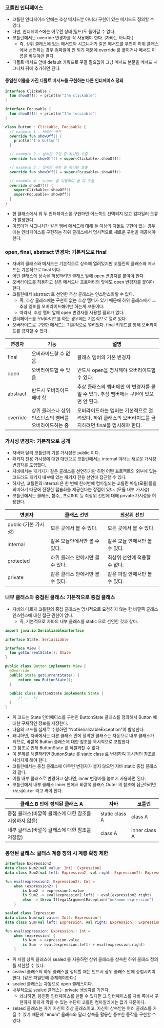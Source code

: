 ### 코틀린 인터페이스
* 코틀린 인터페이스 안에는 추상 메서드뿐 아니라 구현이 있는 메서드도 정의할 수 있다.
* 다만, 인터페이스에는 아무런 상태(필드)도 들어갈 수 없다.
* 코틀린에서는 override 변경자를 꼭 사용해야 한다. (자바는 아니다.) 
  * 즉, 상위 클래스에 있는 메서드와 시그니처가 같은 메서드를 우연히 하위 클래스에서 선언하는 경우 컴파일이 안 되기 때문에 override 를 붙이거나 메서드 이름을 바꿔야만 한다.
* 디폴트 메서드 앞에 default 키워드로 꾸밀 필요없이 그냥 메서드 본문을 메서드 시그니처 뒤에 추가하면 된다.

#### 동일한 이름을 가진 디폴트 메서드를 구현하는 다른 인터페이스 정의
```kotlin
interface Clickable {
  fun showOff() = println("I'm clickable")
}

interface Focusable {
  fun showOff() = println("I'm focusable")
}

class Button : Clickable, Focusable {
  // example 1 : 새로운 구현
  override fun showOff() {
    println("I'm button")
  }

  // example 2 : 상속한 구현 중 하나만 호출
  override fun showOff() = super<Clickable>.showOff()

  // example 3 : 상속한 구현 중 하나만 호출
  override fun showOff() = super<Focusable>.showOff()

  // example 4 : super 를 이용하여 둘 다 호출
  override showOff() {
    super<Clickable>.showOff()
    super<Focusable>.showOff()
  }
}
```

* 한 클래스에서 위 두 인터페이스를 구현하면 어느쪽도 선택되지 않고 컴파일러 오류가 발생한다.
* 이름이과 시그니처가 같은 멤버 메서드에 대해 둘 이상의 디폴트 구현이 있는 경우에는 인터페이스를 구현하는 하위 클래스에서 명시적으로 새로운 구현을 제공해야 한다.

### open, final, abstract 변경자: 기본적으로 final
* 자바의 클래스와 메서드는 기본적으로 상속에 열려있지만 코틀린의 클래스와 메서드는 기본적으로 final 이다.
* 어떤 클래스에 상속을 허용하려면 클래스 앞에 open 변경자를 붙여야 한다.
* 오버라이드를 허용하고 싶은 메서드나 프로퍼티의 앞에도 open 변경자를 붙여야 한다.
* 코틀린에서 abstract 로 선언한 추상 클래스는 인스턴스화할 수 없다. 
  * 즉, 추상 클래스에는 구현이 없는 추상 멤버가 있기 때문에 하위 클래스에서 그 추상 멤버를 오버라이드해야만 하는게 보통이다.
  * 따라서, 추상 멤버 앞에 open 변경자를 사용할 필요가 없다. 
* 인터페이스를 오버라이드를 하는 경우에는 기본적으로 열려 있다.
* 오버라이드로 구현한 메서드는 기본적으로 열려있다. final 키워드를 통해 오버라이드를 금지할 수 있다.

변경자|기능|설명
---|---|---
final|오버라이드할 수 없음|클래스 멤버의 기본 변경자
open|오버라이드할 수 있음|반드시 open을 명시해야 오버라이드할 수 있다.
abstract|반드시 오버라이드해야 함|추상 클래스의 멤버에만 이 변경자를 붙일 수 있다. 추상 멤버에는 구현이 있으면 안 된다.
override|상위 클래스나 상위 인스턴스의 멤버를 오버라이드하는 중|오버라이드하는 멤버는 기본적으로 열려있다. 하위 클래스의 오버라이드를 금지하려면 final을 명시해야 한다.

### 가시성 변경자: 기본적으로 공개
* 자바와 달리 코틀린의 기본 가시성은 public 이다.
* 패키지 전용 가시성에 대한 대안으로 코틀린에서는 internal 이라는 새로운 가시성 변경자를 도입했다.
* 자바에서는 패키지가 같은 클래스를 선언하기만 하면 어떤 프로젝트의 외부에 있는 코드라도 패키지 내부에 있는 패키지 전용 선언에 접근할 수 있다.
* 하지만, 코틀린의 internal 은 한 번에 한꺼번에 컴파일되는 코틀린 파일(모듈)들을 의미하기 때문에 진정한 캡슐화를 제공한다는 장점이 있다. (모듈 내부 가시성)
* 코틀린에서는 클래스, 함수,, 프로퍼티 등 최상위 선언에 대해 private 가시성을 허용한다.

변경자|클래스 선언|최상위 선언
---|---|---
public (기본 가시성)|모든 곳에서 볼 수 있다.|모든 곳에서 볼 수 있다.
internal|같은 모듈안에서만 볼 수 있다.|같은 모듈 안에서만 볼 수 있다.
protected|하위 클래스 안에서만 볼 수 있다.|최상위 선언에 적용할 수 없다.
private|같은 클래스 안에서만 볼 수 있다.|같은 파일 안에서만 볼 수 있다.

### 내부 클래스와 중첩된 클래스: 기본적으로 중첩 클래스
* 자바와 다르게 코틀린의 중첩 클래스는 명시적으로 요청하지 않는 한 바깥쪽 클래스 인스턴스에 대한 접근 권한이 없다.
  * 즉, 기본적으로 자바의 내부 클래스를 static 으로 선언한 것과 같다.

```kotlin
import java.io.Serializableinterface

interface State: Serializable

interface View {
  fun getCurrentState(): State
}
```

```java
public class Button implements View { 
  @Override
  public State getCurrentState() {
      return new ButtonState();
  }
  
  public class ButtonState implements State {
      /* ... */
  }
}
```

* 위 코드는 State 인터페이스를 구현한 ButtonState 클래스를 정의해서 Button 에 대한 구체적인 정보를 저장한다.
* 다음의 코드를 실제로 수행하면 "NotSerializableException"이 발생한다.
* 왜냐하면, 자바에서는 다른 클래스 안에 정의한 클래스는 자동으로 내부 클래스가 되므로, 바깥쪽 Button 클래스에 대한 참조를 묵시적으로 포함한다.
* 그 참조로 인해 ButtonState 를 직렬화할 수 없다.
* 이 문제를 해결하려면 ButtonState 를 static class 로 변경하여 묵시적인 참조를 사라지게 해야 한다.
* 코틀린에서는 중첩 클래스에 아무런 변경자가 붙지 않으면 자바 static 중첩 클래스와 같다.
* 이를 내부 클래스로 변경하고 싶다면, inner 변경자를 붙여서 사용하면 된다.
* 코틀린에서 내부 클래스 Inner 안에서 바깥쪽 클래스 Outer 의 참조에 접근하려면 ```this@Outer``` 라고 써야 한다.

클래스 B 안에 정의된 클래스 A|자바|코틀린
---|---|---
중첩 클래스(바깥쪽 클래스에 대한 참조를 지정하지 않음)|static class A|class A
내부 클래스(바깥쪽 클래스에 대한 참조를 저장함)|class A|inner class A

### 봉인된 클래스: 클래스 계층 정의 시 계층 확장 제한
```kotlin
interface Expression2
data class Num2(val value: Int): Expression2
data class Sum2(val left: Expression2, val right: Expression2): Expression2

fun eval(expression2: Expression2): Int =
    when (expression2) {
        is Num2 -> expression2.value
        is Sum2 -> eval(expression2.left) + eval(expression2.right)
        else -> throw IllegalArgumentException("unknown expression")
    }
```

```kotlin
sealed class Expression
data class Num(val value: Int): Expression()
data class Sum(val left: Expression, val right: Expression): Expression()

fun eval(expression: Expression): Int =
    when (expression) {
        is Num -> expression.value
        is Sum -> eval(expression.left) + eval(expression.right)
    }
```

* 위 처럼 상위 클래스에 sealed 를 사용하면 상위 클래스를 상속한 하위 클래스 정의를 제한할 수 있다.
* sealed 클래스의 하위 클래스를 정의할 때는 반드시 상위 클래스 안에 중첩시켜야 한다. (같은 파일안에 존재해야한다.)
* sealed 클래스는 자동으로 open 클래스이다.
* 내부적으로 sealed 클래스는 private 생성자를 가진다.
  * 왜냐하면, 봉인된 인터페이스를 만들 수 있다면 그 인터페이스를 자바 쪽에서 구현하지 못하게 막을 수 있는 수단이 코틀린 컴파일러에는 없기 때문이다.
* selaed 클래스는 자기 자신이 추상 클래스이고, 자신이 상속받는 여러 클래스를 가질 수 있기 때문에 "enum" 클래스와 달리 상속을 활용한 풍부한 동작을 구현할 수 있다.


